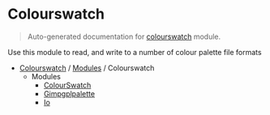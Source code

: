 # Colourswatch

> Auto-generated documentation for [colourswatch](../../../colourswatch/__init__.py) module.

Use this module to read, and write to a number of colour palette file formats

- [Colourswatch](../README.md#colourswatch-index) / [Modules](../MODULES.md#colourswatch-modules) / Colourswatch
    - Modules
        - [ColourSwatch](colourswatch.md#colourswatch)
        - [Gimpgplpalette](GimpGplPalette.md#gimpgplpalette)
        - [Io](io.md#io)
